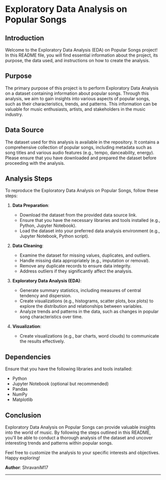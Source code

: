 # Exploratory Data Analysis on Popular Songs

## Introduction

Welcome to the Exploratory Data Analysis (EDA) on Popular Songs project! In this README file, you will find essential information about the project, its purpose, the data used, and instructions on how to create the analysis.

## Purpose

The primary purpose of this project is to perform Exploratory Data Analysis on a dataset containing information about popular songs. Through this analysis, we aim to gain insights into various aspects of popular songs, such as their characteristics, trends, and patterns. This information can be valuable for music enthusiasts, artists, and stakeholders in the music industry.

## Data Source

The dataset used for this analysis is available in the repository. It contains a comprehensive collection of popular songs, including metadata such as song titles and various audio features (e.g., tempo, danceability, energy). Please ensure that you have downloaded and prepared the dataset before proceeding with the analysis.

## Analysis Steps

To reproduce the Exploratory Data Analysis on Popular Songs, follow these steps:

1. **Data Preparation**:
   - Download the dataset from the provided data source link.
   - Ensure that you have the necessary libraries and tools installed (e.g., Python, Jupyter Notebook).
   - Load the dataset into your preferred data analysis environment (e.g., Jupyter Notebook, Python script).

2. **Data Cleaning**:
   - Examine the dataset for missing values, duplicates, and outliers.
   - Handle missing data appropriately (e.g., imputation or removal).
   - Remove any duplicate records to ensure data integrity.
   - Address outliers if they significantly affect the analysis.

3. **Exploratory Data Analysis (EDA)**:
   - Generate summary statistics, including measures of central tendency and dispersion.
   - Create visualizations (e.g., histograms, scatter plots, box plots) to explore the distribution and relationships between variables.
   - Analyze trends and patterns in the data, such as changes in popular song characteristics over time.

5. **Visualization**:
   - Create visualizations (e.g., bar charts, word clouds) to communicate the results effectively.

## Dependencies

Ensure that you have the following libraries and tools installed:

- Python
- Jupyter Notebook (optional but recommended)
- Pandas
- NumPy
- Matplotlib

## Conclusion

Exploratory Data Analysis on Popular Songs can provide valuable insights into the world of music. By following the steps outlined in this README, you'll be able to conduct a thorough analysis of the dataset and uncover interesting trends and patterns within popular songs.

Feel free to customize the analysis to your specific interests and objectives. Happy exploring!

**Author**: ShravaniM17

---
